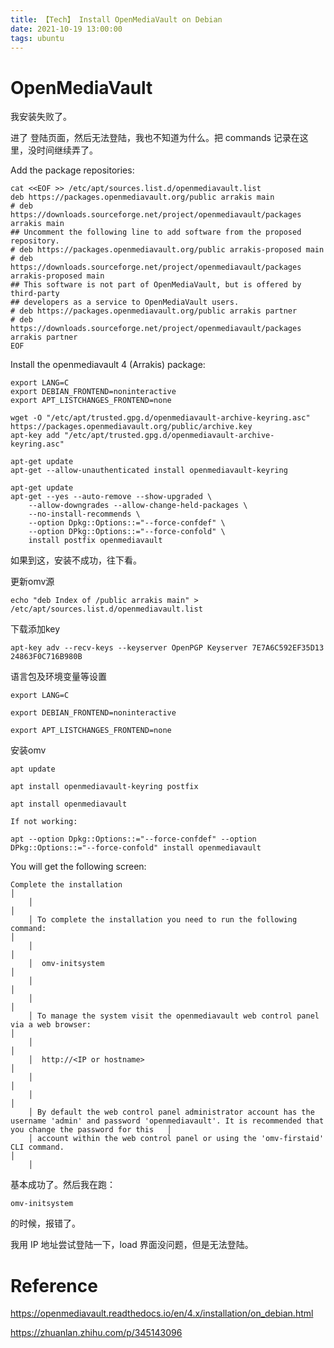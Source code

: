 ```yaml
---
title: 【Tech】 Install OpenMediaVault on Debian
date: 2021-10-19 13:00:00
tags: ubuntu
---
```


# OpenMediaVault

我安装失败了。

进了 登陆页面，然后无法登陆，我也不知道为什么。把 commands 记录在这里，没时间继续弄了。

Add the package repositories:

    cat <<EOF >> /etc/apt/sources.list.d/openmediavault.list
    deb https://packages.openmediavault.org/public arrakis main
    # deb https://downloads.sourceforge.net/project/openmediavault/packages arrakis main
    ## Uncomment the following line to add software from the proposed repository.
    # deb https://packages.openmediavault.org/public arrakis-proposed main
    # deb https://downloads.sourceforge.net/project/openmediavault/packages arrakis-proposed main
    ## This software is not part of OpenMediaVault, but is offered by third-party
    ## developers as a service to OpenMediaVault users.
    # deb https://packages.openmediavault.org/public arrakis partner
    # deb https://downloads.sourceforge.net/project/openmediavault/packages arrakis partner
    EOF

Install the openmediavault 4 (Arrakis) package:

    export LANG=C
    export DEBIAN_FRONTEND=noninteractive
    export APT_LISTCHANGES_FRONTEND=none
    
    wget -O "/etc/apt/trusted.gpg.d/openmediavault-archive-keyring.asc" https://packages.openmediavault.org/public/archive.key
    apt-key add "/etc/apt/trusted.gpg.d/openmediavault-archive-keyring.asc"
    
    apt-get update
    apt-get --allow-unauthenticated install openmediavault-keyring
    
    apt-get update
    apt-get --yes --auto-remove --show-upgraded \
        --allow-downgrades --allow-change-held-packages \
        --no-install-recommends \
        --option Dpkg::Options::="--force-confdef" \
        --option DPkg::Options::="--force-confold" \
        install postfix openmediavault

如果到这，安装不成功，往下看。

更新omv源

    echo "deb Index of /public arrakis main" > /etc/apt/sources.list.d/openmediavault.list

下载添加key

    apt-key adv --recv-keys --keyserver OpenPGP Keyserver 7E7A6C592EF35D13 24863F0C716B980B

语言包及环境变量等设置

    export LANG=C

    export DEBIAN_FRONTEND=noninteractive

    export APT_LISTCHANGES_FRONTEND=none

安装omv

    apt update

    apt install openmediavault-keyring postfix

    apt install openmediavault

    If not working: 

    apt --option Dpkg::Options::="--force-confdef" --option DPkg::Options::="--force-confold" install openmediavault

You will get the following screen: 

    Complete the installation                                                                                                                                                │
        │                                                                                                                                                                          │
        │ To complete the installation you need to run the following command:                                                                                                      │
        │                                                                                                                                                                          │
        │  omv-initsystem                                                                                                                                                          │
        │                                                                                                                                                                          │
        │                                                                                                                                                                          │
        │ To manage the system visit the openmediavault web control panel via a web browser:                                                                                       │
        │                                                                                                                                                                          │
        │  http://<IP or hostname>                                                                                                                                                 │
        │                                                                                                                                                                          │
        │                                                                                                                                                                          │
        │ By default the web control panel administrator account has the username 'admin' and password 'openmediavault'. It is recommended that you change the password for this   │
        │ account within the web control panel or using the 'omv-firstaid' CLI command.                                                                                            │
        │

    
基本成功了。然后我在跑：

    omv-initsystem

的时候，报错了。

我用 IP 地址尝试登陆一下，load 界面没问题，但是无法登陆。

# Reference

https://openmediavault.readthedocs.io/en/4.x/installation/on_debian.html

https://zhuanlan.zhihu.com/p/345143096

